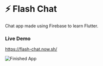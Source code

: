 # ⚡️ Flash Chat 

Chat app made using Firebase to learn Flutter.

### Live Demo

https://flash-chat.now.sh/

![Finished App](https://github.com/londonappbrewery/Images/blob/master/flash_chat_flutter_demo.gif)





